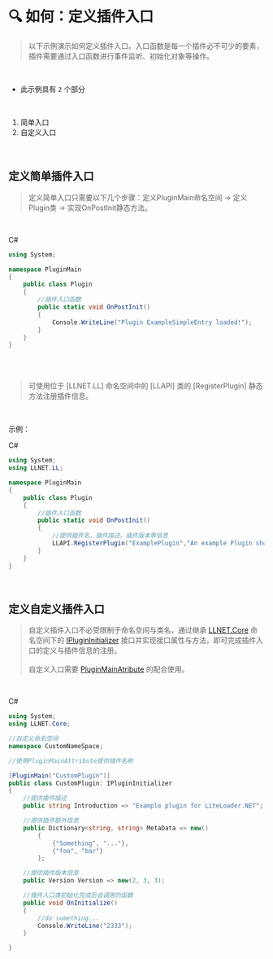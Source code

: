 # 🔍 如何：定义插件入口

>以下示例演示如何定义插件入口。入口函数是每一个插件必不可少的要素，插件需要通过入口函数进行事件监听、初始化对象等操作。

<br>

- 此示例具有 `2` 个部分  
  
<br>

1. 简单入口
2. 自定义入口

<br>

## 定义简单插件入口

>定义简单入口只需要以下几个步骤：定义PluginMain命名空间 → 定义Plugin类 → 实现OnPostInit静态方法。

<br>

C#
```cs
using System;

namespace PluginMain
{
    public class Plugin
    {
        //插件入口函数
        public static void OnPostInit()
        {
            Console.WriteLine("Plugin ExampleSimpleEntry loaded!");
        }
    }
}
```

<br>

<br>

>可使用位于 [LLNET.LL] 命名空间中的 [LLAPI] 类的 [RegisterPlugin] 静态方法注册插件信息。

<br>

示例：

C#
```cs
using System;
using LLNET.LL;

namespace PluginMain
{
    public class Plugin
    {
        //插件入口函数
        public static void OnPostInit()
        {
            //提供插件名、插件描述、插件版本等信息
            LLAPI.RegisterPlugin("ExamplePlugin","An example Plugin shows Plugin entry.",new Version(1,0,0));
        }
    }
}
```

<br>

## 定义自定义插件入口

>自定义插件入口不必受限制于命名空间与类名，通过继承 [LLNET.Core](zh_CN/NET/APIs/Namespace/LLNET.Core/LLNET.Core.md) 命名空间下的 [IPluginInitializer](zh_CN/NET/APIs/Namespace/LLNET.Core/Interface/IPluginInitializer/IPluginInitializer.md) 接口并实现接口属性与方法，即可完成插件入口的定义与插件信息的注册。<br><br> 
自定义入口需要 [PluginMainAtribute](zh_CN/NET/APIs/Namespace/LLNET.Core/Class/PluginMainAttribute/PluginMainAttribute.md) 的配合使用。

<br>

C#
```cs
using System;
using LLNET.Core;

//自定义命名空间
namespace CustomNameSpace;

//使用PluginMainAttribute提供插件名称

[PluginMain("CustomPlugin")]
public class CustomPlugin: IPluginInitializer
{
    //提供插件描述
    public string Introduction => "Example plugin for LiteLoader.NET";

    //提供插件额外信息
    public Dictionary<string, string> MetaData => new()
        {
            {"Something", "..."},
            {"foo", "bar"}
        };

    //提供插件版本信息
    public Version Version => new(2, 3, 3);

    //插件入口类初始化完成后会调用的函数
    public void OnInitialize()
    {
        //do something...
        Console.WriteLine("2333");
    }

}
```